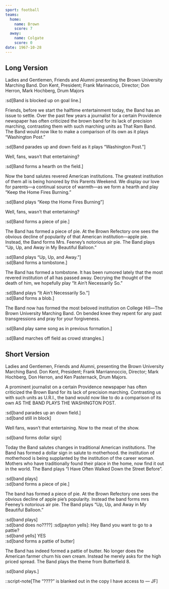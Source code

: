 ```yaml
---
sport: football
teams:
  home:
    name: Brown
    score: 7
  away:
    name: Colgate
    score: 0
date: 1967-10-28
---
```


## Long Version

Ladies and Gentlemen, Friends and Alumni presenting the Brown University Marching Band. Don Kent, President; Frank Marinaccio, Director; Don Herron, Mark Hochberg, Drum Majors

:sd[Band is blocked up on goal line.]

Friends, before we start the halftime entertainment today, the Band has an issue to settle. Over the past few years a journalist for a certain Providence newspaper has often criticized the brown band for its lack of precision marching, contrasting them with such marching units as That Ram Band. The Band would now like to make a comparison of its own as it plays “Washington Post.”

:sd[Band parades up and down field as it plays “Washington Post.”]

Well, fans, wasn’t that entertaining?

:sd[Band forms a hearth on the field.]

Now the band salutes revered American institutions. The greatest institution of them all is being honored by this Parents Weekend. We display our love for parents—a continual source of warmth—as we form a hearth and play “Keep the Home Fires Burning.”

:sd[Band plays “Keep the Home Fires Burning”]

Well, fans, wasn’t that entertaining?

:sd[Band forms a piece of pie.]

The Band has formed a piece of pie. At the Brown Refectory one sees the obvious decline of popularity of that American institution—apple pie. Instead, the Band forms Mrs. Feeney’s notorious air pie. The Band plays “Up, Up, and Away in My Beautiful Balloon.”

:sd[Band plays “Up, Up, and Away.”]\
:sd[Band forms a tombstone.]

The Band has formed a tombstone. It has been rumored lately that the most revered institution of all has passed away. Decrying the thought of the death of him, we hopefully play “It Ain’t Necessarily So.”

:sd[Band plays “It Ain’t Necessarily So.”]\
:sd[Band forms a blob.]

The Band now has formed the most beloved institution on College Hill—The Brown University Marching Band. On bended knee they repent for any past transgressions and pray for your forgiveness.

:sd[Band play same song as in previous formation.]

:sd[Band marches off field as crowd strangles.]

## Short Version

Ladies and Gentlemen, Friends and Alumni, presenting the Brown University Marching Band. Don Kent, President; Frank Marriannoccio, Director; Mark Hochberg, Don Herron, and Ken Pasternack, Drum Majors.

A prominent journalist on a certain Providence newspaper has often criticized the Brown Band for its lack of precision marching. Contrasting us with such units as U.R.I., the band would now like to do a comparison of its own AS THE BAND PLAYS THE WASHINGTON POST.

:sd[band parades up an down field.]\
:sd[band still in block]

Well fans, wasn’t that entertaining. Now to the meat of the show.

:sd[band forms dollar sign]

Today the Band salutes changes in traditional American institutions. The Band has formed a dollar sign in salute to motherhood. the institution of motherhood is being supplanted by the institution of the career woman. Mothers who have traditionally found their place in the home, now find it out in the world. The Band plays “I Have Often Walked Down the Street Before”.

:sd[band plays]\
:sd[band forms a piece of pie.]

The band has formed a piece of pie. At the Brown Refectory one sees the obvious decline of apple pie’s popularity. Instead the band forms mrs Feeney’s notorious air pie. The Band plays “Up, Up, and Away in My Beautiful Balloon.”

:sd[band plays]\
:sd[band does no????] :sd[payton yells]: Hey Band you want to go to a pattie?\
:sd[band yells] YES\
:sd[band forms a pattie of butter]

The Band has indeed formed a pattie of butter. No longer does the American farmer churn his own cream. Instead he merely asks for the high priced spread. The Band plays the theme from Butterfield 8.

:sd[band plays.]

::script-note[The “????” is blanked out in the copy I have access to — JF]
